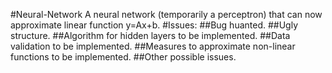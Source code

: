 #Neural-Network
A neural network (temporarily a perceptron) that can now approximate linear function y=Ax+b. 
#Issues:
##Bug huanted.
##Ugly structure.
##Algorithm for hidden layers to be implemented. 
##Data validation to be implemented. 
##Measures to approximate non-linear functions to be implemented.
##Other possible issues.
